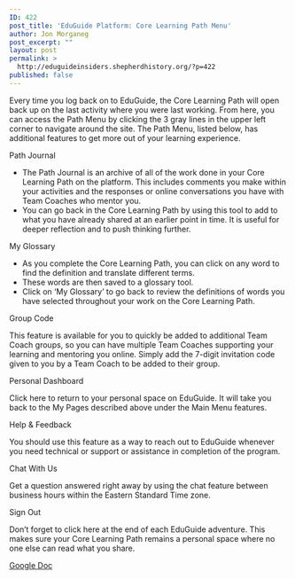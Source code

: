 ```yaml
---
ID: 422
post_title: 'EduGuide Platform: Core Learning Path Menu'
author: Jon Morganeg
post_excerpt: ""
layout: post
permalink: >
  http://eduguideinsiders.shepherdhistory.org/?p=422
published: false
---
```

<p>Every time you log back on to EduGuide, the Core Learning Path will open back up on the last activity where you were last working. From here, you can access the Path Menu by clicking the 3 gray lines in the upper left corner to navigate around the site. The Path Menu, listed below, has additional features to get more out of your learning experience.</p>
<p>Path Journal</p>
<ul>
<li>The Path Journal is an archive of all of the work done in your Core Learning Path on the platform. This includes comments you make within your activities and the responses or online conversations you have with Team Coaches who mentor you.</li>
<li>You can go back in the Core Learning Path by using this tool to add to what you have already shared at an earlier point in time. It is useful for deeper reflection and to push thinking further. </li>
</ul>
<p>My Glossary</p>
<ul>
<li>As you complete the Core Learning Path, you can click on any word to find the definition and translate different terms. </li>
<li>These words are then saved to a glossary tool.</li>
<li>Click on ‘My Glossary’ to go back to review the definitions of words you have selected throughout your work on the Core Learning Path.</li>
</ul>
<p>Group Code</p>
<p>This feature is available for you to quickly be added to additional Team Coach groups, so you can have multiple Team Coaches supporting your learning and mentoring you online. Simply add the 7-digit invitation code given to you by a Team Coach to be added to their group. </p>
<p>Personal Dashboard</p>
<p>Click here to return to your personal space on EduGuide. It will take you back to the My Pages described above under the Main Menu features.</p>
<p>Help & Feedback</p>
<p>You should use this feature as a way to reach out to EduGuide whenever you need technical or support or assistance in completion of the program.</p>
<p>Chat With Us</p>
<p>Get a question answered right away by using the chat feature between business hours within the Eastern Standard Time zone.</p>
<p>Sign Out</p>
<p>Don’t forget to click here at the end of each EduGuide adventure. This makes sure your Core Learning Path remains a personal space where no one else can read what you share.</p>
<p></p>
<p></p>
<p><a href="https://docs.google.com/document/d/1oT9eE_tkDbGzAMhlxxzA-0xKa98Y1WXnQoAnVc9s9ig/edit?usp=sharing">Google Doc</a></p>